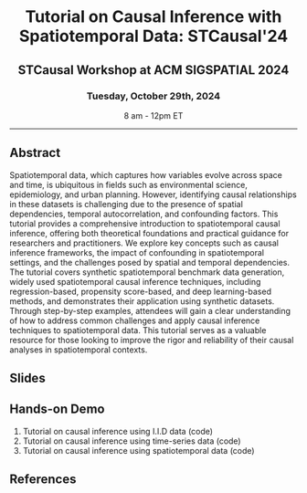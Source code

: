 <h1 align="center">Tutorial on Causal Inference with Spatiotemporal Data: STCausal'24 </h1>
<h2 align="center">STCausal Workshop at ACM SIGSPATIAL 2024 </h2>
<h3 align="center">Tuesday, October 29th, 2024 </h3>
<p align="center">8 am - 12pm ET</p>

---------------------------
## Abstract
Spatiotemporal data, which captures how variables evolve across space and time, is ubiquitous in fields such as environmental science, epidemiology, and urban planning. However, identifying causal relationships in these datasets is challenging due to the presence of spatial dependencies, temporal autocorrelation, and confounding factors. This tutorial provides a comprehensive introduction to spatiotemporal causal inference, offering both theoretical foundations and practical guidance for researchers and practitioners. We explore key concepts such as causal inference frameworks, the impact of confounding in spatiotemporal settings, and the challenges posed by spatial and temporal dependencies. The tutorial covers synthetic spatiotemporal benchmark data generation, widely used spatiotemporal causal inference techniques, including regression-based, propensity score-based, and deep learning-based methods, and demonstrates their application using synthetic datasets. Through step-by-step examples, attendees will gain a clear understanding of how to address common challenges and apply causal inference techniques to spatiotemporal data. This tutorial serves as a valuable resource for those looking to improve the rigor and reliability of their causal analyses in spatiotemporal contexts.

## Slides

## Hands-on Demo
1. Tutorial on causal inference using I.I.D data (code)
2. Tutorial on causal inference using time-series data (code)
3. Tutorial on causal inference using spatiotemporal data (code)

## References
